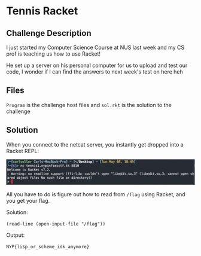 # Tennis Racket
## Challenge Description
I just started my Computer Science Course at NUS last week and my CS prof is teaching us how to use Racket!

He set up a server on his personal computer for us to upload and test our code, I wonder if I can find the answers to next week's test on here heh

## Files
`Program` is the challenge host files and `sol.rkt` is the solution to the challenge

## Solution
When you connect to the netcat server, you instantly get dropped into a Racket REPL:

![alt repl](./img1.png)

All you have to do is figure out how to read from `/flag` using Racket, and you get your flag.

Solution:
```racket
(read-line (open-input-file "/flag"))
```
Output:
```
NYP{lisp_or_scheme_idk_anymore}
```